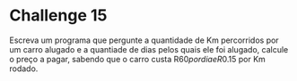 # Challenge 15

Escreva um programa que pergunte a quantidade de Km percorridos por um carro alugado e a quantiade de dias pelos quais ele foi alugado, calcule o preço a pagar, sabendo que o carro custa R$60 por dia e R$0.15 por Km rodado.
